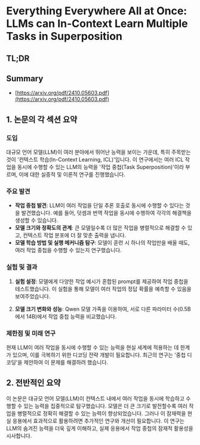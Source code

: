 # Everything Everywhere All at Once: LLMs can In-Context Learn Multiple Tasks in Superposition
## TL;DR
## Summary
- [https://arxiv.org/pdf/2410.05603.pdf](https://arxiv.org/pdf/2410.05603.pdf)

## 1. 논문의 각 섹션 요약

### 도입
대규모 언어 모델(LLM)이 여러 분야에서 뛰어난 능력을 보이는 가운데, 특히 주목받는 것이 '컨텍스트 학습(In-Context Learning, ICL)'입니다. 이 연구에서는 여러 ICL 작업을 동시에 수행할 수 있는 LLM의 능력을 '작업 중첩(Task Superposition)'이라 부르며, 이에 대한 실증적 및 이론적 연구를 진행했습니다.

### 주요 발견
- **작업 중첩 발견**: LLM이 여러 작업을 단일 추론 호출로 동시에 수행할 수 있다는 것을 발견했습니다. 예를 들어, 덧셈과 번역 작업을 동시에 수행하여 각각의 해결책을 생성할 수 있습니다.
- **모델 크기와 정확도의 관계**: 큰 모델일수록 더 많은 작업을 병렬적으로 해결할 수 있고, 컨텍스트 작업 분포에 더 잘 맞춘 출력을 냅니다.
- **모델 학습 방법 및 실행 메커니즘 탐구**: 모델이 훈련 시 하나의 작업만을 배울 때도, 여러 작업 중첩을 수행할 수 있는지 연구했습니다.

### 실험 및 결과
1. **실험 설정**: 모델에게 다양한 작업 예시가 혼합된 prompt를 제공하여 작업 중첩을 테스트했습니다. 이 실험을 통해 모델이 여러 작업의 정답 확률을 예측할 수 있음을 보여주었습니다.
   
2. **모델 크기 변화와 성능**: Qwen 모델 가족을 이용하여, 서로 다른 파라미터 수(0.5B에서 14B)에서 작업 중첩 능력을 비교했습니다.

### 제한점 및 미래 연구
현재 LLM이 여러 작업을 동시에 수행할 수 있는 능력을 현실 세계에 적용하는 데 한계가 있으며, 이를 극복하기 위한 디코딩 전략 개발이 필요합니다. 최근의 연구는 '중첩 디코딩'을 제안하여 이 문제를 해결하려 했습니다.

## 2. 전반적인 요약
이 논문은 대규모 언어 모델(LLM)이 컨텍스트 내에서 여러 작업을 동시에 학습하고 수행할 수 있는 능력을 집중적으로 탐구했습니다. 모델은 더 큰 크기로 발전할수록 여러 작업을 병렬적으로 정확히 해결할 수 있는 능력이 향상되었습니다. 그러나 이 잠재력을 현실 응용에서 효과적으로 활용하려면 추가적인 연구와 개선이 필요합니다. 이 연구는 LLM의 숨겨진 능력을 더욱 깊게 이해하고, 실제 응용에서 작업 중첩의 잠재적 활용성을 시사합니다.